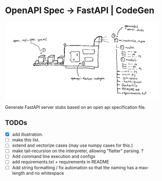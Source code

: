 # OpenAPI Spec -> FastAPI | CodeGen

<p align="center">
  <a href="#"><img src=".github/illustration.svg" /></a>
</p>

Generate FastAPI server stubs based on an open api specification file.


## TODOs

- [x] add illustration.
- [ ] make this list.
- [ ] extend and vectorize cases (may use numpy cases for this.)
- [ ] make tail-recursion on the interpreter, allowing "flatter" parsing. ?  
- [ ] Add command line execution and configs 
- [ ] add requirements.txt + requirements in README
- [ ] Add string formatting / fix automation so that the naming has a max-length and no whitespace